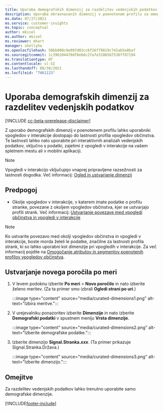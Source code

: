 ```yaml
---
title: Uporaba demografskih dimenzij za razdelitev vedenjskih podatkov (obravnavane dimenzije)
description: Uporaba obravnavanih dimenzij v poenotenem profilu za omogočanje vpogledov občinstva v lastnostih profila stranke.
ms.date: 07/27/2021
ms.service: customer-insights
ms.topic: conceptual
author: mkisel
ms.author: mkisel
ms.reviewer: mhart
manager: shellyha
ms.openlocfilehash: 50bb800c9e097d03cc6f26f79819c741ab5e8baf
ms.sourcegitcommit: 1c396394470df8e68c2fafe3106567536ff87194
ms.translationtype: HT
ms.contentlocale: sl-SI
ms.lasthandoff: 08/30/2021
ms.locfileid: "7461123"
---
```

# <a name="use-demographic-dimensions-for-splitting-behavioral-data"></a>Uporaba demografskih dimenzij za razdelitev vedenjskih podatkov

[!INCLUDE [cc-beta-prerelease-disclaimer](includes/cc-beta-prerelease-disclaimer.md)]

Z uporabo demografskih dimenzij v poenotenem profilu lahko uporabniki vpogledov v interakcije dostopajo do lastnosti profila vpogledov občinstva. Te lastnosti lahko nato uporabite pri interaktivnih analizah vedenjskih podatkov, vključno s podatki, zajetimi z vpogledi v interakcije na vašem spletnem mestu ali v mobilni aplikaciji.

>[!NOTE]
> Vpogledi v interakcijo vključujejo vnaprej pripravljene razsežnosti za lastnosti dogodka. Več informacij: [Ogled in ustvarjanje dimenzij](dimensions.md)

## <a name="prerequisite"></a>Predpogoj

- Okolje vpogledov v interakcije, v katerem imate podatke o profilu stranke, povezane z okoljem vpogledov občinstva, kjer se ustvarjajo profili strank. Več informacij: [Ustvarjanje povezave med vpogledi občinstva in vpogledi v interakcije](integrate-audience-insights-engagement-insights.md)

> [!NOTE]
> Ko ustvarite povezavo med okolji vpogledov občinstva in vpogledi v interakcije, boste morda želeli le podatke, značilne za lastnosti profila strank, ki so lahko uporabni kot dimenzije pri vpogledih v interakcije. Za več informacij pojdite na [Omogočanje atributov in segmentov poenotenih profilov vpogledov občinstva](integrate-audience-insights-engagement-insights.md#enable-audience-insights-unified-profiles-attributes-and-segments).<!--note from editor: Suggested. -->

## <a name="create-a-new-custom-report"></a>Ustvarjanje novega poročila po meri

1. V levem podoknu izberite **Po meri** > **Novo poročilo** in nato izberite želeno meritev. (Za ta primer smo izbrali **Ogledi strani po uri**.)

    :::image type="content" source="media/curated-dimensions1.png" alt-text="Izbira meritve.":::

2. V urejevalniku ponazoritev izberite **Dimenzije** in nato izberite **Demografski podatki** v spustnem meniju **Vrsta dimenzije**.

    :::image type="content" source="media/curated-dimensions2.png" alt-text="Izberite demografske podatke.":::

3. Izberite dimenzijo **Signal.Stranka.*xxx***. (Ta primer prikazuje Signal.Stranka.Država.)

    :::image type="content" source="media/curated-dimensions3.png" alt-text="Izberite dimenzijo.":::
  
## <a name="limitations"></a>Omejitve

Za razdelitev vedenjskih podatkov lahko trenutno uporabite samo demografske dimenzije.


[!INCLUDE[footer-include](../includes/footer-banner.md)]
